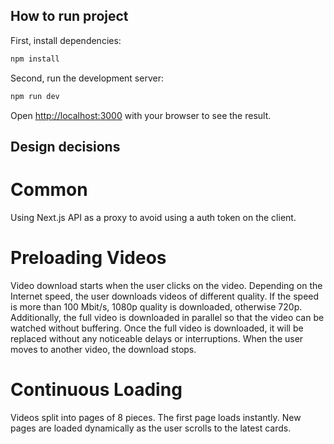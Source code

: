 ## How to run project

First, install dependencies:

```bash
npm install
```

Second, run the development server:

```bash
npm run dev
```

Open [http://localhost:3000](http://localhost:3000) with your browser to see the result.

## Design decisions

# Common

Using Next.js API as a proxy to avoid using a auth token on the client.

# Preloading Videos

Video download starts when the user clicks on the video.
Depending on the Internet speed, the user downloads videos of different quality. If the speed is more than 100 Mbit/s, 1080p quality is downloaded, otherwise 720p.
Additionally, the full video is downloaded in parallel so that the video can be watched without buffering. Once the full video is downloaded, it will be replaced without any noticeable delays or interruptions. When the user moves to another video, the download stops.

# Continuous Loading

Videos split into pages of 8 pieces.
The first page loads instantly.
New pages are loaded dynamically as the user scrolls to the latest cards.
